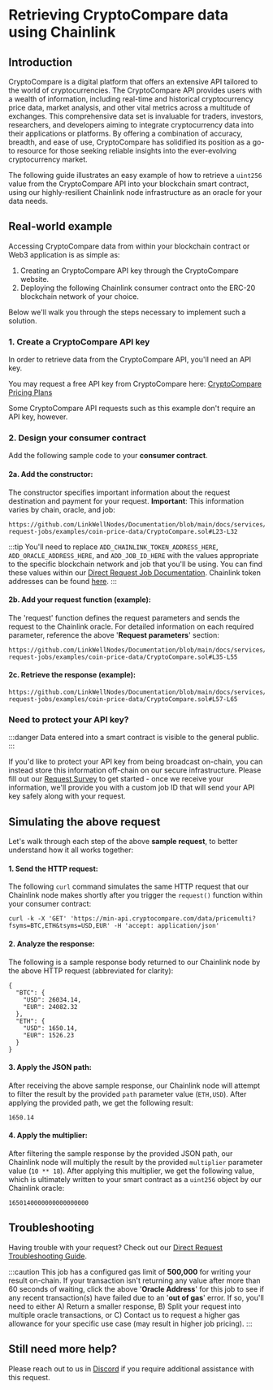 # Retrieving CryptoCompare data using Chainlink

## Introduction

CryptoCompare is a digital platform that offers an extensive API tailored to the world of cryptocurrencies. The CryptoCompare API provides users with a wealth of information, including real-time and historical cryptocurrency price data, market analysis, and other vital metrics across a multitude of exchanges. This comprehensive data set is invaluable for traders, investors, researchers, and developers aiming to integrate cryptocurrency data into their applications or platforms. By offering a combination of accuracy, breadth, and ease of use, CryptoCompare has solidified its position as a go-to resource for those seeking reliable insights into the ever-evolving cryptocurrency market.

The following guide illustrates an easy example of how to retrieve a `uint256` value from the CryptoCompare API into your blockchain smart contract, using our highly-resilient Chainlink node infrastructure as an oracle for your data needs.

## Real-world example

Accessing CryptoCompare data from within your blockchain contract or Web3 application is as simple as:

1. Creating an CryptoCompare API key through the CryptoCompare website.
1. Deploying the following Chainlink consumer contract onto the ERC-20 blockchain network of your choice. 

Below we'll walk you through the steps necessary to implement such a solution.

### 1. Create a CryptoCompare API key

In order to retrieve data from the CryptoCompare API, you'll need an API key. 

You may request a free API key from CryptoCompare here: [CryptoCompare Pricing Plans](https://min-api.cryptocompare.com/)

Some CryptoCompare API requests such as this example don't require an API key, however.

### 2. Design your consumer contract

Add the following sample code to your **consumer contract**.

#### 2a. Add the constructor:

The constructor specifies important information about the request destination and payment for your request. **Important**: This information varies by chain, oracle, and job: 


```sol reference
https://github.com/LinkWellNodes/Documentation/blob/main/docs/services/direct-request-jobs/examples/coin-price-data/CryptoCompare.sol#L23-L32
```

:::tip 
You'll need to replace `ADD_CHAINLINK_TOKEN_ADDRESS_HERE`, `ADD_ORACLE_ADDRESS_HERE`, and `ADD_JOB_ID_HERE` with the values appropriate to the specific blockchain network and job that you'll be using. You can find these values within our [Direct Request Job Documentation](/services/direct-request-jobs/Jobs-and-Pricing). Chainlink token addresses can be found [here](https://docs.chain.link/resources/link-token-contracts).
:::

#### 2b. Add your request function (example):
The 'request' function defines the request parameters and sends the request to the Chainlink oracle. For detailed information on each required parameter, reference the above '**Request parameters**' section:

```sol reference
https://github.com/LinkWellNodes/Documentation/blob/main/docs/services/direct-request-jobs/examples/coin-price-data/CryptoCompare.sol#L35-L55
```

#### 2c. Retrieve the response (example):

```sol reference
https://github.com/LinkWellNodes/Documentation/blob/main/docs/services/direct-request-jobs/examples/coin-price-data/CryptoCompare.sol#L57-L65
```

### Need to protect your API key?

:::danger
Data entered into a smart contract is visible to the general public.
:::

If you'd like to protect your API key from being broadcast on-chain, you can instead store this information off-chain on our secure infrastructure. Please fill out our [Request Survey](https://linkwellnodes.io/Getting-Started.html) to get started - once we receive your information, we'll provide you with a custom job ID that will send your API key safely along with your request.

## Simulating the above request

Let's walk through each step of the above **sample request**, to better understand how it all works together:

#### 1. **Send the HTTP request**:

The following `curl` command simulates the same HTTP request that our Chainlink node makes shortly after you trigger the `request()` function within your consumer contract:

```
curl -k -X 'GET' 'https://min-api.cryptocompare.com/data/pricemulti?fsyms=BTC,ETH&tsyms=USD,EUR' -H 'accept: application/json'
```

#### 2. **Analyze the response**:

The following is a sample response body returned to our Chainlink node by the above HTTP request (abbreviated for clarity):

```
{
  "BTC": {
    "USD": 26034.14,
    "EUR": 24082.32
  },
  "ETH": {
    "USD": 1650.14,
    "EUR": 1526.23
  }
}
```

#### 3. **Apply the JSON path**:

After receiving the above sample response, our Chainlink node will attempt to filter the result by the provided `path` parameter value (`ETH,USD`). After applying the provided path, we get the following result:

```
1650.14
```

#### 4. **Apply the multiplier**:

After filtering the sample response by the provided JSON path, our Chainlink node will multiply the result by the provided `multiplier` parameter value (`10 ** 18`). After applying this multiplier, we get the following value, which is ultimately written to your smart contract as a `uint256` object by our Chainlink oracle:

```
1650140000000000000000
```

## Troubleshooting

Having trouble with your request? Check out our [Direct Request Troubleshooting Guide](/knowledgebase/Chainlink-Users-FAQ#direct-request-job-troubleshooting).

:::caution
This job has a configured gas limit of **500,000** for writing your result on-chain. If your transaction isn't returning any value after more than 60 seconds of waiting, click the above '**Oracle Address**' for this job to see if any recent transaction(s) have failed due to an '**out of gas**' error. If so, you'll need to either A) Return a smaller response, B) Split your request into multiple oracle transactions, or C) Contact us to request a higher gas allowance for your specific use case (may result in higher job pricing). 
:::

## Still need more help?

Please reach out to us in [Discord](https://discord.gg/AJ66pRz4) if you require additional assistance with this request.
